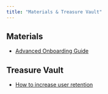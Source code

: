 ```yaml
---
title: "Materials & Treasure Vault"
---
```


## Materials
-  <a target="_blank" href="https://s3.eu-west-2.amazonaws.com/growthcasts-course-materials/Advanced+Onboarding+Guide.pdf">Advanced Onboarding Guide</a>


## Treasure Vault

- [How to increase user retention](https://medium.com/@danniechu/how-to-systematically-improve-your-user-retention-e5437c5159fa)